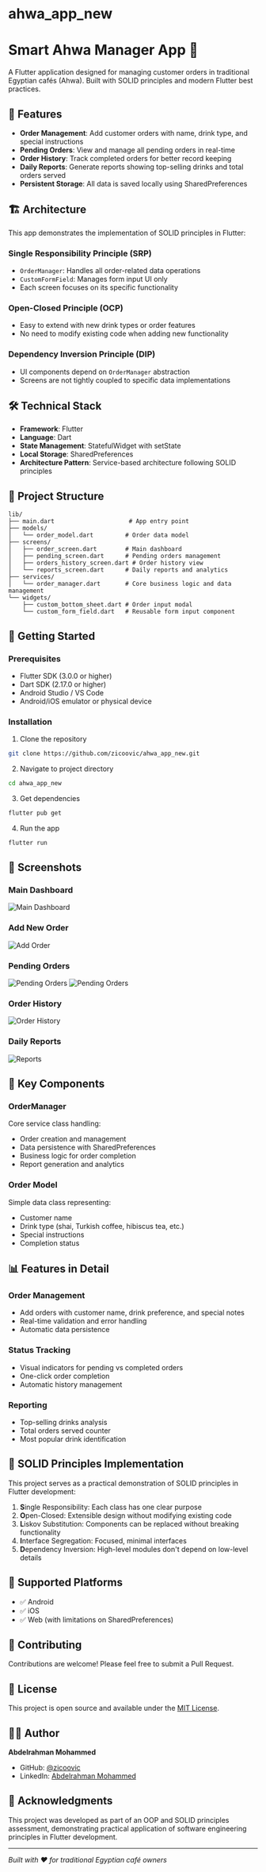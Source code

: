 # ahwa_app_new

# Smart Ahwa Manager App 🍵

A Flutter application designed for managing customer orders in traditional Egyptian cafés (Ahwa). Built with SOLID principles and modern Flutter best practices.

## 📱 Features

- **Order Management**: Add customer orders with name, drink type, and special instructions
- **Pending Orders**: View and manage all pending orders in real-time
- **Order History**: Track completed orders for better record keeping
- **Daily Reports**: Generate reports showing top-selling drinks and total orders served
- **Persistent Storage**: All data is saved locally using SharedPreferences

## 🏗️ Architecture

This app demonstrates the implementation of SOLID principles in Flutter:

### Single Responsibility Principle (SRP)
- `OrderManager`: Handles all order-related data operations
- `CustomFormField`: Manages form input UI only
- Each screen focuses on its specific functionality

### Open-Closed Principle (OCP)
- Easy to extend with new drink types or order features
- No need to modify existing code when adding new functionality

### Dependency Inversion Principle (DIP)
- UI components depend on `OrderManager` abstraction
- Screens are not tightly coupled to specific data implementations

## 🛠️ Technical Stack

- **Framework**: Flutter
- **Language**: Dart
- **State Management**: StatefulWidget with setState
- **Local Storage**: SharedPreferences
- **Architecture Pattern**: Service-based architecture following SOLID principles

## 📁 Project Structure

```
lib/
├── main.dart                     # App entry point
├── models/
│   └── order_model.dart         # Order data model
├── screens/
│   ├── order_screen.dart        # Main dashboard
│   ├── pending_screen.dart      # Pending orders management
│   ├── orders_history_screen.dart # Order history view
│   └── reports_screen.dart      # Daily reports and analytics
├── services/
│   └── order_manager.dart       # Core business logic and data management
└── widgets/
    ├── custom_bottom_sheet.dart # Order input modal
    └── custom_form_field.dart   # Reusable form input component
```

## 🚀 Getting Started

### Prerequisites
- Flutter SDK (3.0.0 or higher)
- Dart SDK (2.17.0 or higher)
- Android Studio / VS Code
- Android/iOS emulator or physical device

### Installation

1. Clone the repository
```bash
git clone https://github.com/zicoovic/ahwa_app_new.git
```

2. Navigate to project directory
```bash
cd ahwa_app_new
```

3. Get dependencies
```bash
flutter pub get
```

4. Run the app
```bash
flutter run
```

## 📸 Screenshots

### Main Dashboard

![Main Dashboard](Screenshots/main_dashboard.png)
### Add New Order
![Add Order](Screenshots/add_new_order.png)

### Pending Orders
![Pending Orders](Screenshots/pending_orders.png)
![Pending Orders](Screenshots/pending_orders2.png)

### Order History
![Order History](Screenshots/order_history.png)

### Daily Reports
![Reports](Screenshots/daily_reports.png)

## 🔧 Key Components

### OrderManager
Core service class handling:
- Order creation and management
- Data persistence with SharedPreferences
- Business logic for order completion
- Report generation and analytics

### Order Model
Simple data class representing:
- Customer name
- Drink type (shai, Turkish coffee, hibiscus tea, etc.)
- Special instructions
- Completion status

## 📊 Features in Detail

### Order Management
- Add orders with customer name, drink preference, and special notes
- Real-time validation and error handling
- Automatic data persistence

### Status Tracking
- Visual indicators for pending vs completed orders
- One-click order completion
- Automatic history management

### Reporting
- Top-selling drinks analysis
- Total orders served counter
- Most popular drink identification

## 🎯 SOLID Principles Implementation

This project serves as a practical demonstration of SOLID principles in Flutter development:

1. **S**ingle Responsibility: Each class has one clear purpose
2. **O**pen-Closed: Extensible design without modifying existing code
3. **L**iskov Substitution: Components can be replaced without breaking functionality
4. **I**nterface Segregation: Focused, minimal interfaces
5. **D**ependency Inversion: High-level modules don't depend on low-level details

## 📱 Supported Platforms

- ✅ Android
- ✅ iOS
- ✅ Web (with limitations on SharedPreferences)

## 🤝 Contributing

Contributions are welcome! Please feel free to submit a Pull Request.

## 📄 License

This project is open source and available under the [MIT License](LICENSE).

## 👨‍💻 Author

**Abdelrahman Mohammed**
- GitHub: [@zicoovic](https://github.com/zicoovic)
- LinkedIn: [Abdelrahman Mohammed](https://www.linkedin.com/in/abdelrahman-mohammed-b58bb7103/)

## 🙏 Acknowledgments

This project was developed as part of an OOP and SOLID principles assessment, demonstrating practical application of software engineering principles in Flutter development.

---

*Built with ❤️ for traditional Egyptian café owners*